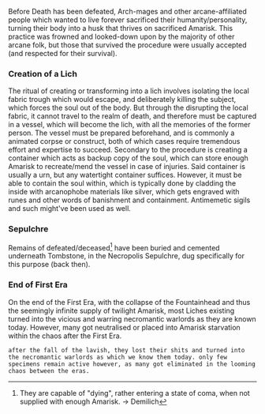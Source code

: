 Before Death has been defeated, Arch-mages and other arcane-affiliated people which wanted to live forever sacrificed their humanity/personality, turning their body into a husk that thrives on sacrificed Amarisk. 
This practice was frowned and looked-down upon by the majority of other arcane folk, but those that survived the procedure were usually accepted (and respected for their survival). 
### Creation of a Lich
The ritual of creating or transforming into a lich involves isolating the local fabric trough which would escape, and deliberately killing the subject, which forces the soul out of the body. But through the disrupting the local fabric, it cannot travel to the realm of death, and therefore must be captured in a vessel, which will become the lich, with all the memories of the former person.
The vessel must be prepared beforehand, and is commonly a animated corpse or construct, both of which cases require tremendous effort and expertise to succeed. 
Secondary to the procedure is creating a container which acts as backup copy of the soul, which can store enough Amarisk to recreate/mend the vessel in case of injuries. Said container is usually a urn, but any watertight container suffices. However, it must be able to contain the soul within, which is typically done by cladding the inside with arcanophobe materials like silver, which gets engraved with runes and other words of banishment and containment. Antimemetic sigils and such might've been used as well. 
### Sepulchre
Remains of defeated/deceased[^1] have been buried and cemented underneath Tombstone, in the Necropolis Sepulchre, dug specifically for this purpose (back then). 
### End of First Era
On the end of the First Era, with the collapse of the Fountainhead and thus the seemingly infinite supply of twilight Amarisk, most Liches existing turned into the vicious and warring necromantic warlords as they are known today. 
However, many got neutralised or placed into Amarisk starvation within the chaos after the First Era. 

	after the fall of the lavish, they lost their shits and turned into the necromantic warlords as which we know them today. only few specimens remain active however, as many got eliminated in the looming chaos between the eras. 

[^1]: They are capable of "dying", rather entering a state of coma, when not supplied with enough Amarisk.  → Demilich
